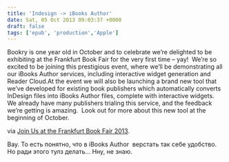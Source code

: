 ```yaml
---
title: 'Indesign -> iBooks Author'
date: Sat, 05 Oct 2013 09:03:37 +0000
draft: false
tags: ['epub', 'production','Apple']
---
```


Bookry is one year old in October and to celebrate we’re delighted to be exhibiting at the Frankfurt Book Fair for the very first time – yay!  We’re so excited to be joining this prestigious event, where we’ll be demonstrating all our iBooks Author services, including interactive widget generation and Reader Cloud.At the event we will also be launching a brand new tool that we’ve developed for existing book publishers which automatically converts InDesign files into iBooks Author files, complete with interactive widgets. We already have many publishers trialing this service, and the feedback we’re getting is amazing.  Look out for more about this new tool at the beginning of October.

via [Join Us at the Frankfurt Book Fair 2013](http://blog.bookry.com/?p=2656&utm_source=Bookry+Master+List+2013&utm_campaign=20b35fae37-Bookry_Newsletter_Dec_12_12_7_2012&utm_medium=email&utm_term=0_8ca819d3b2-20b35fae37-44653881).

Вау. То есть понятно, что в iBooks Author  верстать так себе удобство. Но ради этого тулз делать… Нну, не знаю.